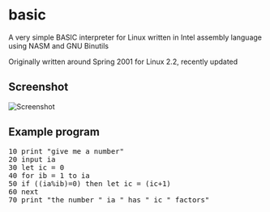 # basic

A very simple BASIC interpreter for Linux written in Intel assembly language using NASM and GNU Binutils

Originally written around Spring 2001 for Linux 2.2, recently updated

## Screenshot

![Screenshot](https://dl.dropboxusercontent.com/u/8069847/basic.png)

## Example program

<pre>
10 print "give me a number"
20 input ia
30 let ic = 0
40 for ib = 1 to ia
50 if ((ia%ib)=0) then let ic = (ic+1)
60 next
70 print "the number " ia " has " ic " factors"
</pre>
